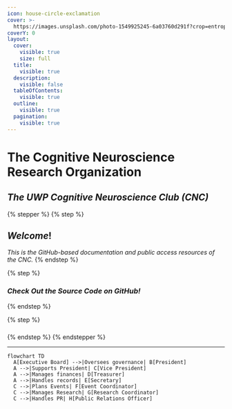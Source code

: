 ```yaml
---
icon: house-circle-exclamation
cover: >-
  https://images.unsplash.com/photo-1549925245-6a03760d291f?crop=entropy&cs=srgb&fm=jpg&ixid=M3wxOTcwMjR8MHwxfHNlYXJjaHwyfHxOZXVyb3NjaWVuY2V8ZW58MHx8fHwxNzQxMzI5NjM0fDA&ixlib=rb-4.0.3&q=85
coverY: 0
layout:
  cover:
    visible: true
    size: full
  title:
    visible: true
  description:
    visible: false
  tableOfContents:
    visible: true
  outline:
    visible: true
  pagination:
    visible: true
---
```


# The Cognitive Neuroscience Research Organization

## _The UWP Cognitive Neuroscience Club (CNC)_

{% stepper %}
{% step %}
## _Welcome_!&#x20;

_This is the GitHub-based documentation and public access resources of the CNC._
{% endstep %}

{% step %}
### _Check Out the Source Code on GitHub!_


{% endstep %}

{% step %}
###


{% endstep %}
{% endstepper %}

***

```mermaid fullWidth="true"
flowchart TD
  A[Executive Board] -->|Oversees governance| B[President]
  A -->|Supports President| C[Vice President]
  A -->|Manages finances| D[Treasurer]
  A -->|Handles records| E[Secretary]
  C -->|Plans Events| F[Event Coordinator]
  C -->|Manages Research| G[Research Coordinator]
  C -->|Handles PR| H[Public Relations Officer]
```

